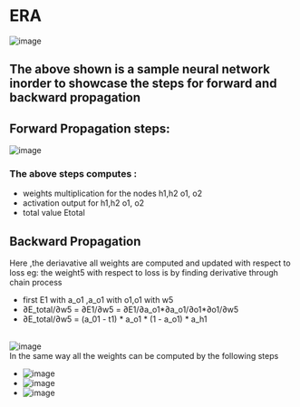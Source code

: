 # ERA
![image](https://github.com/anushapv2000/ERA/assets/71582463/30124ba7-afe2-47cf-963c-aa602845d10d)
</br>
## The above shown is a sample neural network inorder to showcase the steps for forward and backward propagation
## Forward Propagation steps:
![image](https://github.com/anushapv2000/ERA/assets/71582463/1880d764-5af4-4695-ad5b-0036244fed07)
</br>
### The above steps computes :
* weights multiplication for the nodes h1,h2 o1, o2
* activation output for h1,h2 o1, o2
* total value Etotal

## Backward Propagation
Here ,the deriavative all weights are computed and updated with respect to loss
eg: the weight5 with respect to loss is by finding derivative through chain process
* first E1 with a_o1 ,a_o1 with o1,o1 with w5
* ∂E_total/∂w5 = ∂E1/∂w5 = ∂E1/∂a_o1*∂a_o1/∂o1*∂o1/∂w5
* ∂E_total/∂w5 = (a_01 - t1) * a_o1 * (1 - a_o1) *  a_h1					
  </br>
  
![image](https://github.com/anushapv2000/ERA/assets/71582463/50b722a4-91fe-4cc4-aa1f-aceed335c6f3)
</br>
In the same way all the weights can be computed by the following steps
</br>
* ![image](https://github.com/anushapv2000/ERA/assets/71582463/0449cedd-1d40-4aba-bc2e-b15fb428e625)
* ![image](https://github.com/anushapv2000/ERA/assets/71582463/82b4598b-a944-4bf1-afb8-5da4f827d8e2)
* ![image](https://github.com/anushapv2000/ERA/assets/71582463/e4c89398-4d62-46ae-b40d-4b546673744a)




